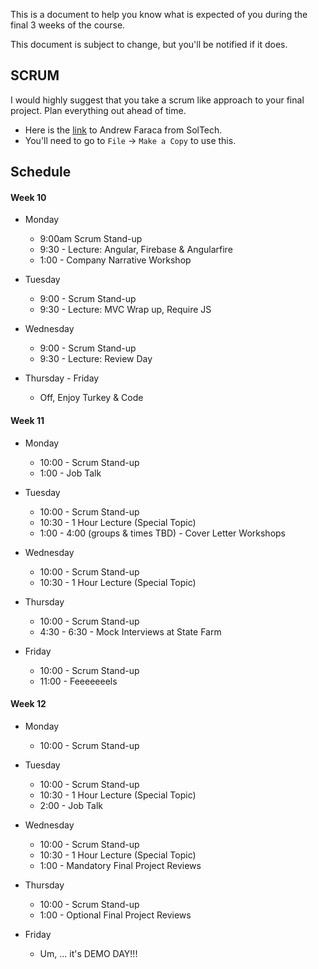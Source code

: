 This is a document to help you know what is expected of you during the final 3 weeks of the course.

This document is subject to change, but you'll be notified if it does.


## SCRUM

I would highly suggest that you take a scrum like approach to your final project. Plan everything out ahead of time.

* Here is the [link](https://docs.google.com/spreadsheets/d/1EibN9FMRe6Wy_I2caa4klzBsk2r0xNUUxPtnGhBSFH8/edit#gid=0) to Andrew Faraca from SolTech.
* You'll need to go to `File` -> `Make a Copy` to use this.


## Schedule


#### Week 10

* Monday
  * 9:00am Scrum Stand-up
  * 9:30 - Lecture: Angular, Firebase & Angularfire
  * 1:00 - Company Narrative Workshop

* Tuesday
  * 9:00 - Scrum Stand-up
  * 9:30 - Lecture: MVC Wrap up, Require JS 

* Wednesday
  * 9:00 - Scrum Stand-up
  * 9:30 - Lecture: Review Day

* Thursday - Friday
  * Off, Enjoy Turkey & Code


#### Week 11

* Monday
  * 10:00 - Scrum Stand-up
  * 1:00 - Job Talk

* Tuesday
  * 10:00 - Scrum Stand-up
  * 10:30 - 1 Hour Lecture (Special Topic)
  * 1:00 - 4:00 (groups & times TBD) - Cover Letter Workshops

* Wednesday 
  * 10:00 - Scrum Stand-up
  * 10:30 - 1 Hour Lecture (Special Topic)

* Thursday 
  * 10:00 - Scrum Stand-up
  * 4:30 - 6:30 - Mock Interviews at State Farm

* Friday
  * 10:00 - Scrum Stand-up
  * 11:00 - Feeeeeeels

#### Week 12

* Monday
  * 10:00 - Scrum Stand-up

* Tuesday
  * 10:00 - Scrum Stand-up
  * 10:30 - 1 Hour Lecture (Special Topic)
  * 2:00 - Job Talk

* Wednesday
  * 10:00 - Scrum Stand-up
  * 10:30 - 1 Hour Lecture (Special Topic)
  * 1:00 - Mandatory Final Project Reviews

* Thursday
  * 10:00 - Scrum Stand-up
  * 1:00 - Optional Final Project Reviews

* Friday
  * Um, ... it's DEMO DAY!!!






